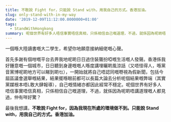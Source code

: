 ```yaml
---
title: 不敢說 Fight for，只能說 Stand with，用我自己的方式。香港加油。
slug: only-stand-with-in-my-way
date: '2019-12-09T11:12:00.0000000+01:00'
tags:
  - StandWithHongkong
summary: 呢個世界有好多人唔信事實唔信真相，只係相信自己嘅道理，不過，就係因為呢啲唔講道理嘅人都見過，仲有咩好驚？
---
```

一個喺大陸讀書嘅大二學生，希望你地願意接納細佬嘅心聲。

首先多謝有個咁嘅平台去畀我地呢啲日日過住裝聾扮啞嘅生活嘅人發聲。香港係我好鍾意嘅一個城市，日日聽到身邊嘅嘅人喺度講埋曬啲風涼話（又唔怪得人，喺黨音黨博呢啲地方可以睇到啲乜），一開始就將自己唔認同嘅嘢視為假新聞，包括今屆區議會選舉嘅結果，結果擺喺眼前都可以長篇大論去分析呢個結果嘅弊端（其實黨媒根本唔L敢大肆報導），自己嘅情緒亦都因此經常不穩定。呢個世界有好多人唔信事實唔信真相，只係相信自己嘅道理，不過，就係因為呢啲唔講道理嘅人都見過，仲有咩好驚？

最後我想講，**不敢說 Fight for，因為我現在所處的環境做不到。只能說 Stand with，用我自己的方式。香港加油。**
